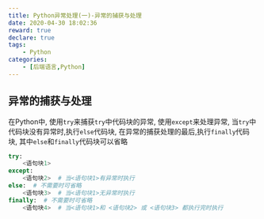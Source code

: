 ```yaml
---
title: Python异常处理(一)-异常的捕获与处理
date: 2020-04-30 18:02:36
reward: true
declare: true
tags: 
	- Python
categories: 
	- [后端语言,Python]
---
```


## 异常的捕获与处理

在Python中, 使用``try``来捕获``try``中代码块的异常, 使用``except``来处理异常, 当``try``中代码块没有异常时,执行``else``代码块, 在异常的捕获处理的最后,执行``finally``代码块, 其中``else``和``finally``代码块可以省略

```python
try:
    <语句块1>
except:
    <语句块2>  # 当<语句块1>有异常时执行
else:  # 不需要时可省略
    <语句块3>  # 当<语句块1>无异常时执行
finally:  # 不需要时可省略
    <语句块4>  # 当<语句块1>和 <语句块2> 或 <语句块3> 都执行完时执行
```

